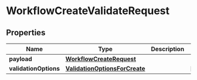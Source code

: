 # WorkflowCreateValidateRequest

## Properties
Name | Type | Description | Notes
------------ | ------------- | ------------- | -------------
**payload** | [**WorkflowCreateRequest**](WorkflowCreateRequest.md) |  | 
**validationOptions** | [**ValidationOptionsForCreate**](ValidationOptionsForCreate.md) |  |  [optional]
